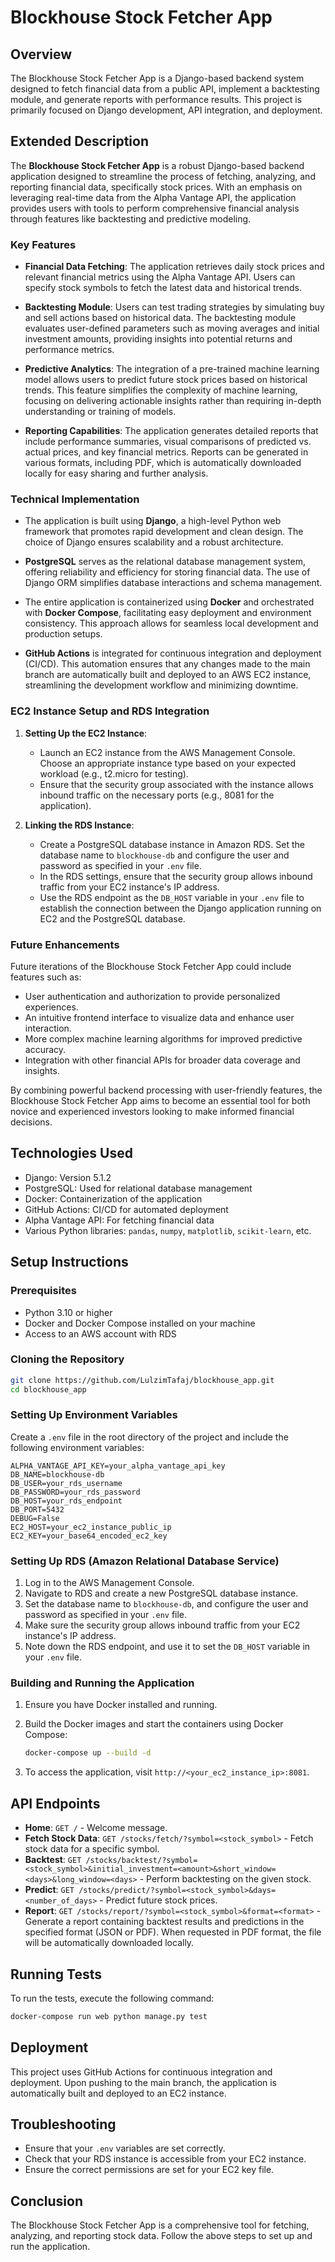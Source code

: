 # Blockhouse Stock Fetcher App

## Overview
The Blockhouse Stock Fetcher App is a Django-based backend system designed to fetch financial data from a public API, implement a backtesting module, and generate reports with performance results. This project is primarily focused on Django development, API integration, and deployment.

## Extended Description
The **Blockhouse Stock Fetcher App** is a robust Django-based backend application designed to streamline the process of fetching, analyzing, and reporting financial data, specifically stock prices. With an emphasis on leveraging real-time data from the Alpha Vantage API, the application provides users with tools to perform comprehensive financial analysis through features like backtesting and predictive modeling.

### Key Features

- **Financial Data Fetching**: The application retrieves daily stock prices and relevant financial metrics using the Alpha Vantage API. Users can specify stock symbols to fetch the latest data and historical trends.

- **Backtesting Module**: Users can test trading strategies by simulating buy and sell actions based on historical data. The backtesting module evaluates user-defined parameters such as moving averages and initial investment amounts, providing insights into potential returns and performance metrics.

- **Predictive Analytics**: The integration of a pre-trained machine learning model allows users to predict future stock prices based on historical trends. This feature simplifies the complexity of machine learning, focusing on delivering actionable insights rather than requiring in-depth understanding or training of models.

- **Reporting Capabilities**: The application generates detailed reports that include performance summaries, visual comparisons of predicted vs. actual prices, and key financial metrics. Reports can be generated in various formats, including PDF, which is automatically downloaded locally for easy sharing and further analysis.

### Technical Implementation

- The application is built using **Django**, a high-level Python web framework that promotes rapid development and clean design. The choice of Django ensures scalability and a robust architecture.
  
- **PostgreSQL** serves as the relational database management system, offering reliability and efficiency for storing financial data. The use of Django ORM simplifies database interactions and schema management.

- The entire application is containerized using **Docker** and orchestrated with **Docker Compose**, facilitating easy deployment and environment consistency. This approach allows for seamless local development and production setups.

- **GitHub Actions** is integrated for continuous integration and deployment (CI/CD). This automation ensures that any changes made to the main branch are automatically built and deployed to an AWS EC2 instance, streamlining the development workflow and minimizing downtime.

### EC2 Instance Setup and RDS Integration

1. **Setting Up the EC2 Instance**: 
   - Launch an EC2 instance from the AWS Management Console. Choose an appropriate instance type based on your expected workload (e.g., t2.micro for testing).
   - Ensure that the security group associated with the instance allows inbound traffic on the necessary ports (e.g., 8081 for the application).

2. **Linking the RDS Instance**:
   - Create a PostgreSQL database instance in Amazon RDS. Set the database name to `blockhouse-db` and configure the user and password as specified in your `.env` file.
   - In the RDS settings, ensure that the security group allows inbound traffic from your EC2 instance's IP address.
   - Use the RDS endpoint as the `DB_HOST` variable in your `.env` file to establish the connection between the Django application running on EC2 and the PostgreSQL database.

### Future Enhancements

Future iterations of the Blockhouse Stock Fetcher App could include features such as:

- User authentication and authorization to provide personalized experiences.
- An intuitive frontend interface to visualize data and enhance user interaction.
- More complex machine learning algorithms for improved predictive accuracy.
- Integration with other financial APIs for broader data coverage and insights.

By combining powerful backend processing with user-friendly features, the Blockhouse Stock Fetcher App aims to become an essential tool for both novice and experienced investors looking to make informed financial decisions.

## Technologies Used
- Django: Version 5.1.2
- PostgreSQL: Used for relational database management
- Docker: Containerization of the application
- GitHub Actions: CI/CD for automated deployment
- Alpha Vantage API: For fetching financial data
- Various Python libraries: `pandas`, `numpy`, `matplotlib`, `scikit-learn`, etc.

## Setup Instructions

### Prerequisites
- Python 3.10 or higher
- Docker and Docker Compose installed on your machine
- Access to an AWS account with RDS

### Cloning the Repository
```bash
git clone https://github.com/LulzimTafaj/blockhouse_app.git
cd blockhouse_app
```

### Setting Up Environment Variables
Create a `.env` file in the root directory of the project and include the following environment variables:
```
ALPHA_VANTAGE_API_KEY=your_alpha_vantage_api_key
DB_NAME=blockhouse-db
DB_USER=your_rds_username
DB_PASSWORD=your_rds_password
DB_HOST=your_rds_endpoint
DB_PORT=5432
DEBUG=False
EC2_HOST=your_ec2_instance_public_ip
EC2_KEY=your_base64_encoded_ec2_key
```

### Setting Up RDS (Amazon Relational Database Service)
1. Log in to the AWS Management Console.
2. Navigate to RDS and create a new PostgreSQL database instance.
3. Set the database name to `blockhouse-db`, and configure the user and password as specified in your `.env` file.
4. Make sure the security group allows inbound traffic from your EC2 instance's IP address.
5. Note down the RDS endpoint, and use it to set the `DB_HOST` variable in your `.env` file.

### Building and Running the Application
1. Ensure you have Docker installed and running.
2. Build the Docker images and start the containers using Docker Compose:
   ```bash
   docker-compose up --build -d
   ```

3. To access the application, visit `http://<your_ec2_instance_ip>:8081`.

## API Endpoints
- **Home**: `GET /` - Welcome message.
- **Fetch Stock Data**: `GET /stocks/fetch/?symbol=<stock_symbol>` - Fetch stock data for a specific symbol.
- **Backtest**: `GET /stocks/backtest/?symbol=<stock_symbol>&initial_investment=<amount>&short_window=<days>&long_window=<days>` - Perform backtesting on the given stock.
- **Predict**: `GET /stocks/predict/?symbol=<stock_symbol>&days=<number_of_days>` - Predict future stock prices.
- **Report**: `GET /stocks/report/?symbol=<stock_symbol>&format=<format>` - Generate a report containing backtest results and predictions in the specified format (JSON or PDF). When requested in PDF format, the file will be automatically downloaded locally.

## Running Tests
To run the tests, execute the following command:
```bash
docker-compose run web python manage.py test
```

## Deployment
This project uses GitHub Actions for continuous integration and deployment. Upon pushing to the main branch, the application is automatically built and deployed to an EC2 instance.

## Troubleshooting
- Ensure that your `.env` variables are set correctly.
- Check that your RDS instance is accessible from your EC2 instance.
- Ensure the correct permissions are set for your EC2 key file.

## Conclusion
The Blockhouse Stock Fetcher App is a comprehensive tool for fetching, analyzing, and reporting stock data. Follow the above steps to set up and run the application.
